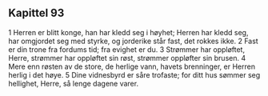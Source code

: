 ## Kapittel 93

1 Herren er blitt konge, han har kledd seg i høyhet; Herren har kledd seg, har omgjordet seg med styrke, og jorderike står fast, det rokkes ikke.
2 Fast er din trone fra fordums tid; fra evighet er du.
3 Strømmer har oppløftet, Herre, strømmer har oppløftet sin røst, strømmer oppløfter sin brusen.
4 Mere enn røsten av de store, de herlige vann, havets brenninger, er Herren herlig i det høye.
5 Dine vidnesbyrd er såre trofaste; for ditt hus sømmer seg hellighet, Herre, så lenge dagene varer.
